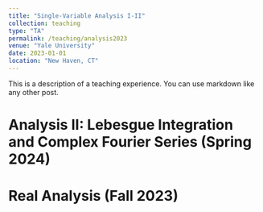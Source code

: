 ```yaml
---
title: "Single-Variable Analysis I-II"
collection: teaching
type: "TA"
permalink: /teaching/analysis2023
venue: "Yale University"
date: 2023-01-01
location: "New Haven, CT"
---
```


This is a description of a teaching experience. You can use markdown like any other post.

Analysis II: Lebesgue Integration and Complex Fourier Series (Spring 2024)
======


Real Analysis (Fall 2023)
======


